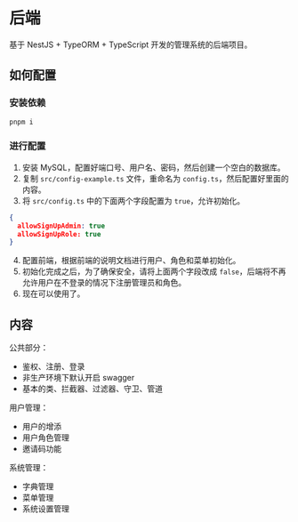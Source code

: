 # 后端

基于 NestJS + TypeORM + TypeScript 开发的管理系统的后端项目。

## 如何配置

### 安装依赖

```bash
pnpm i
```

### 进行配置

1. 安装 MySQL，配置好端口号、用户名、密码，然后创建一个空白的数据库。
2. 复制 `src/config-example.ts` 文件，重命名为 `config.ts`，然后配置好里面的内容。
3. 将 `src/config.ts` 中的下面两个字段配置为 `true`，允许初始化。

```json
{
  allowSignUpAdmin: true
  allowSignUpRole: true
}
```

4. 配置前端，根据前端的说明文档进行用户、角色和菜单初始化。
5. 初始化完成之后，为了确保安全，请将上面两个字段改成 `false`，后端将不再允许用户在不登录的情况下注册管理员和角色。
6. 现在可以使用了。

## 内容

公共部分：

- 鉴权、注册、登录
- 非生产环境下默认开启 swagger
- 基本的类、拦截器、过滤器、守卫、管道

用户管理：

- 用户的增添
- 用户角色管理
- 邀请码功能

系统管理：

- 字典管理
- 菜单管理
- 系统设置管理
